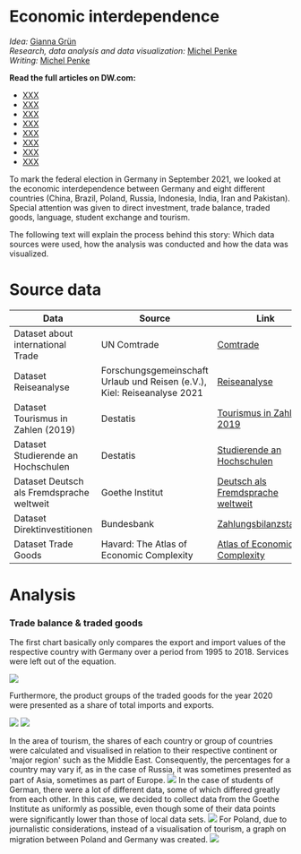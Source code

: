 
# Economic interdependence

_Idea:_  [Gianna Grün](https://gcgruen.github.io)\
_Research, data analysis and data visualization:_  [Michel Penke](https://michelpenke.de)\
_Writing:_  [Michel Penke](https://michelpenke.de)

**Read the full articles on DW.com:**
- [XXX](https://www.dw.com/en/xxx)
- [XXX](https://www.dw.com/en/xxx)
- [XXX](https://www.dw.com/en/xxx)
- [XXX](https://www.dw.com/en/xxx)
- [XXX](https://www.dw.com/en/xxx)
- [XXX](https://www.dw.com/en/xxx)
- [XXX](https://www.dw.com/en/xxx)
- [XXX](https://www.dw.com/en/xxx)

To mark the federal election in Germany in September 2021, we looked at the economic interdependence between Germany and eight different countries (China, Brazil, Poland, Russia, Indonesia, India, Iran and Pakistan). Special attention was given to direct investment, trade balance, traded goods, language, student exchange and tourism. 

The following text will explain the process behind this story: Which data sources were used, how the analysis was conducted and how the data was visualized.

# Source data



| **Data** | **Source** | **Link** |
| --- | --- | --- |
| Dataset about international Trade | UN Comtrade| [Comtrade](https://comtrade.un.org)|
| Dataset Reiseanalyse | Forschungsgemeinschaft Urlaub und Reisen (e.V.), Kiel: Reiseanalyse 2021| [Reiseanalyse](https://reiseanalyse.de/reiseanalyse/)|
| Dataset Tourismus in Zahlen (2019) | Destatis| [Tourismus in Zahlen - 2019](https://www.destatis.de/DE/Themen/Branchen-Unternehmen/Gastgewerbe-Tourismus/Publikationen/Downloads-Tourismus/tourismus-in-zahlen-1021500197005.html)|
| Dataset Studierende an Hochschulen | Destatis| [Studierende an Hochschulen](https://www.destatis.de/DE/Themen/Gesellschaft-Umwelt/Bildung-Forschung-Kultur/Hochschulen/Publikationen/Downloads-Hochschulen/studierende-hochschulen-ss-2110410207314.html)|
| Dataset Deutsch als Fremdsprache weltweit| Goethe Institut | [Deutsch als Fremdsprache weltweit](https://www.goethe.de/resources/files/pdf204/bro_deutsch-als-fremdsprache-weltweit.-datenerhebung-2020.pdf)|
| Dataset Direktinvestitionen | Bundesbank | [Zahlungsbilanzstatistik](https://www.bundesbank.de/resource/blob/805268/2144a6744950df47965bced9f2e58414/mL/0-zahlungsbilanzstatistik-data.pdf)|
| Dataset Trade Goods | Havard: The Atlas of Economic Complexity | [Atlas of Economic Complexity](https://atlas.cid.harvard.edu/explore/stack)|




# Analysis
### Trade balance & traded goods

The first chart basically only compares the export and import values of the respective country with Germany over a period from 1995 to 2018. Services were left out of the equation.

![](graphics/276_en_federal-election_cn_import-export.png)

Furthermore, the product groups of the traded goods for the year 2020 were presented as a share of total imports and exports. 

![](graphics/277_en_federal-election_cn_import.png)
![](graphics/278_en_federal-election_cn_export.png)

In the area of tourism, the shares of each country or group of countries were calculated and visualised in relation to their respective continent or 'major region' such as the Middle East. Consequently, the percentages for a country may vary if, as in the case of Russia, it was sometimes presented as part of Asia, sometimes as part of Europe. 
![](graphics/273_en_federal-election_asia_tourism.png)
In the case of students of German, there were a lot of different data, some of which differed greatly from each other. In this case, we decided to collect data from the Goethe Institute as uniformly as possible, even though some of their data points were significantly lower than those of local data sets. 
![](graphics/274_en_federal-election_asia_german-students-percentage.png)
For Poland, due to journalistic considerations, instead of a visualisation of tourism, a graph on migration between Poland and Germany was created. 
![](graphics/282_pl_federal-election_pl_migration.png)
